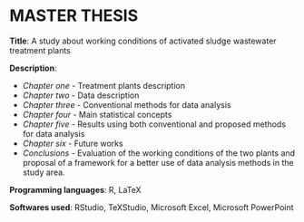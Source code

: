 # MASTER THESIS
**Title**: A study about working conditions of activated sludge wastewater treatment plants

**Description**:
- *Chapter one* - Treatment plants description
- *Chapter two* - Data description
- *Chapter three* - Conventional methods for data analysis
- *Chapter four* - Main statistical concepts
- *Chapter five* - Results using both conventional and proposed methods for data analysis
- *Chapter six* - Future works
- *Conclusions* - Evaluation of the working conditions of the two plants and proposal of a framework for a better use of data analysis methods in the study area. 

**Programming languages**: R, LaTeX

**Softwares used**: RStudio, TeXStudio, Microsoft Excel, Microsoft PowerPoint
